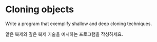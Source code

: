 # Cloning objects

Write a program that exemplify shallow and deep cloning techniques.

얕은 복제와 깊은 복제 기술을 예시하는 프로그램을 작성하세요.
